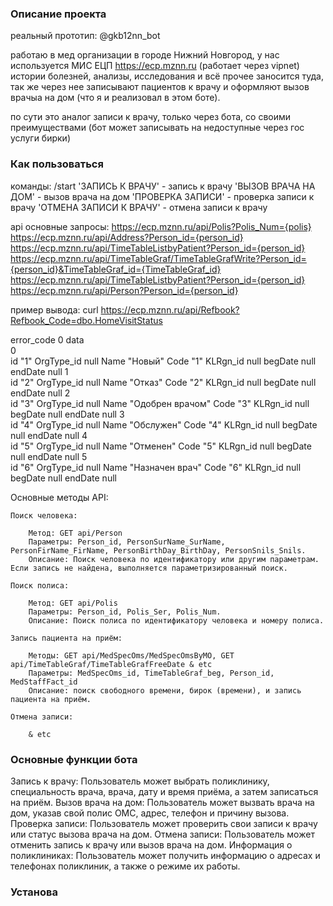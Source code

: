 ### Описание проекта

реальный прототип: @gkb12nn_bot

работаю в мед организации в городе Нижний Новгород, у нас используется МИС ЕЦП https://ecp.mznn.ru (работает через vipnet)
истории болезней, анализы, исследования и всё прочее заносится туда, так же через нее записывают пациентов к врачу и оформляют вызов врачыа на дом (что я и реализовал в этом боте). 

по сути это аналог записи к врачу, только через бота, со своими преимуществами (бот может записывать на недоступные через гос услуги бирки)

### Как пользоваться

команды:
/start
'ЗАПИСЬ К ВРАЧУ' - запись к врачу
'ВЫЗОВ ВРАЧА НА ДОМ' - вызов врача на дом
'ПРОВЕРКА ЗАПИСИ' - проверка записи к врачу 
'ОТМЕНА ЗАПИСИ К ВРАЧУ' - отмена записи к врачу

api основные запросы:
https://ecp.mznn.ru/api/Polis?Polis_Num={polis}
https://ecp.mznn.ru/api/Address?Person_id={person_id}
https://ecp.mznn.ru/api/TimeTableListbyPatient?Person_id={person_id}
https://ecp.mznn.ru/api/TimeTableGraf/TimeTableGrafWrite?Person_id={person_id}&TimeTableGraf_id={TimeTableGraf_id}
https://ecp.mznn.ru/api/TimeTableListbyPatient?Person_id={person_id}
https://ecp.mznn.ru/api/Person?Person_id={person_id}


пример вывода:
curl https://ecp.mznn.ru/api/Refbook?Refbook_Code=dbo.HomeVisitStatus

	
error_code	0
data	
0	
id	"1"
OrgType_id	null
Name	"Новый"
Code	"1"
KLRgn_id	null
begDate	null
endDate	null
1	
id	"2"
OrgType_id	null
Name	"Отказ"
Code	"2"
KLRgn_id	null
begDate	null
endDate	null
2	
id	"3"
OrgType_id	null
Name	"Одобрен врачом"
Code	"3"
KLRgn_id	null
begDate	null
endDate	null
3	
id	"4"
OrgType_id	null
Name	"Обслужен"
Code	"4"
KLRgn_id	null
begDate	null
endDate	null
4	
id	"5"
OrgType_id	null
Name	"Отменен"
Code	"5"
KLRgn_id	null
begDate	null
endDate	null
5	
id	"6"
OrgType_id	null
Name	"Назначен врач"
Code	"6"
KLRgn_id	null
begDate	null
endDate	null




Основные методы API:

    Поиск человека:

        Метод: GET api/Person
        Параметры: Person_id, PersonSurName_SurName, PersonFirName_FirName, PersonBirthDay_BirthDay, PersonSnils_Snils.
        Описание: Поиск человека по идентификатору или другим параметрам. Если запись не найдена, выполняется параметризированный поиск.
 
    Поиск полиса:

        Метод: GET api/Polis
        Параметры: Person_id, Polis_Ser, Polis_Num.
        Описание: Поиск полиса по идентификатору человека и номеру полиса.     

    Запись пациента на приём:

        Методы: GET api/MedSpecOms/MedSpecOmsByMO, GET api/TimeTableGraf/TimeTableGrafFreeDate & etc
        Параметры: MedSpecOms_id, TimeTableGraf_beg, Person_id, MedStaffFact_id 
        Описание: поиск свободного времени, бирок (времени), и запись пациента на приём.

    Отмена записи:

        & etc        



### Основные функции бота
Запись к врачу: Пользователь может выбрать поликлинику, специальность врача, врача, дату и время приёма, а затем записаться на приём.
Вызов врача на дом: Пользователь может вызвать врача на дом, указав свой полис ОМС, адрес, телефон и причину вызова.
Проверка записи: Пользователь может проверить свои записи к врачу или статус вызова врача на дом.
Отмена записи: Пользователь может отменить запись к врачу или вызов врача на дом.
Информация о поликлиниках: Пользователь может получить информацию о адресах и телефонах поликлиник, а также о режиме их работы.

### Установа


